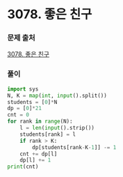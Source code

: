 # 3078. 좋은 친구


### 문제 출처
[3078. 좋은 친구](https://www.acmicpc.net/problem/3078')


### 풀이
```python
import sys
N, K = map(int, input().split())
students = [0]*N
dp = [0]*21
cnt = 0
for rank in range(N):
    l = len(input().strip())
    students[rank] = l
    if rank > K:
        dp[students[rank-K-1]] -= 1
    cnt += dp[l]
    dp[l] += 1
print(cnt)


```